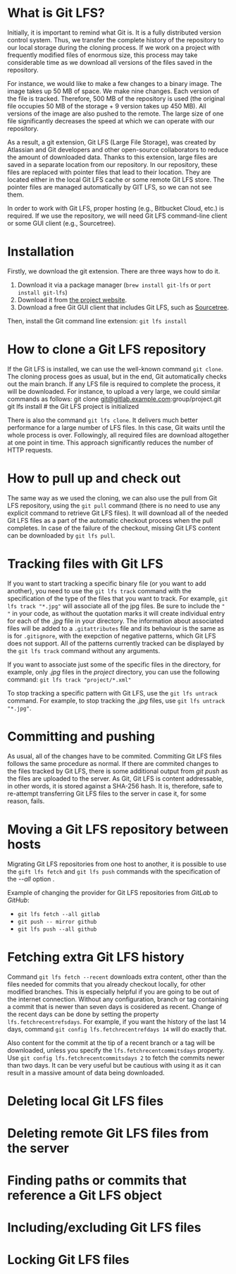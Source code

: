 # What is Git LFS?

Initially, it is important to remind what Git is. It is a fully distributed version control system. Thus, we transfer the complete history of the repository to our local storage during the cloning process. If we work on a project with frequently modified files of enormous size, this process may take considerable time as we download all versions of the files saved in the repository.

For instance, we would like to make a few changes to a binary image. The image takes up 50 MB of space. We make nine changes. Each version of the file is tracked. Therefore, 500 MB of the repository is used (the original file occupies 50 MB of the storage + 9 version takes up 450 MB). All versions of the image are also pushed to the remote. The large size of one file significantly decreases the speed at which we can operate with our repository.

As a result, a git extension, Git LFS (Large File Storage), was created by Atlassian and Git developers and other open-source collaborators to reduce the amount of downloaded data. Thanks to this extension, large files are saved in a separate location from our repository. In our repository, these files are replaced with pointer files that lead to their location. They are located either in the local Git LFS cache or some remote Git LFS store. The pointer files are managed automatically by GIT LFS, so we can not see them.

In order to work with Git LFS, proper hosting (e.g., Bitbucket Cloud, etc.) is required. If we use the repository, we will need Git LFS command-line client or some GUI client (e.g., Sourcetree).

# Installation

Firstly, we download the git extension. There are three ways how to do it.
1. Download it via a package manager (`brew install git-lfs` or `port install git-lfs`)
2. Download it from [the project website](https://git-lfs.github.com/).
3. Download a free Git GUI client that includes Git LFS, such as [Sourcetree](https://www.sourcetreeapp.com/).

Then, install the Git command line extension: `git lfs install`


# How to clone a Git LFS repository

If the Git LFS is installed, we can use the well-known command `git clone`. The cloning process goes as usual, but in the end, Git automatically checks out the main branch. If any LFS file is required to complete the process, it will be downloaded. For instance, to upload a very large, we could similar commands as follows:
    git clone git@gitlab.example.com:group/project.git
    git lfs install                       # the Git LFS project is initialized

There is also the command `git lfs clone`. It delivers much better performance for a large number of LFS files. In this case, Git waits until the whole process is over. Followingly, all required files are download altogether at one point in time. This approach significantly reduces the number of HTTP requests.


# How to pull up and check out

The same way as we used the cloning, we can also use the pull from Git LFS repository, using the `git pull` command (there is no need to use any explicit command to retrieve Git LFS files). It will download all of the needed Git LFS files as a part of the automatic checkout process when the pull completes. In case of the failure of the checkout, missing Git LFS content can be downloaded by `git lfs pull`.

# Tracking files with Git LFS

If you want to start tracking a specific binary file (or you want to add another), you need to use the `git lfs track` command with the specification of the type of the files that you want to track. For example, `git lfs track "*.jpg"` will associate all of the jpg files. Be sure to include the `" "` in your code, as without the quotation marks it will create individual entry for each of the *.jpg* file in your directory. The information about associated files will be added to a `.gitattributes` file and its behaviour is the same as is for `.gitignore`, with the exepction of negative patterns, which Git LFS does not support. All of the patterns currently tracked can be displayed by the `git lfs track` command without any arguments.

If you want to associate just some of the specific files in the directory, for example, only *.jpg* files in the *project* directory, you can use the following command: `git lfs track "project/*.xml"`

To stop tracking a specific pattern with Git LFS, use the `git lfs untrack` command. For example, to stop tracking the *.jpg* files, use `git lfs untrack "*.jpg"`.

# Committing and pushing

As usual, all of the changes have to be commited. Commiting Git LFS files follows the same procedure as normal. If there are commited changes to the files tracked by Git LFS, there is some additional output from *git push* as the files are uploaded to the server. As Git, Git LFS is content addressable, in other words, it is stored against a SHA-256 hash. It is, therefore, safe to re-attempt transferring Git LFS files to the server in case it, for some reason, fails.

# Moving a Git LFS repository between hosts

Migrating Git LFS repositories from one host to another, it is possible to use the `gift lfs fetch` and `git lfs push` commands with the specification of the *--all* option .

Example of changing the provider for Git LFS repositories from *GitLab* to *GitHub*:
 - `git lfs fetch --all gitlab`
 - `git push -- mirror github`
 - `git lfs push --all github`

# Fetching extra Git LFS history

Command `git lfs fetch --recent` downloads extra content, other than the files needed for commits that you already checkout locally, for other modified branches. This is especially helpful if you are going to be out of the internet connection. Without any configuration, branch or tag containing a commit that is newer than seven days is cosidered as recent. Change of the recent days can be done by setting the property `lfs.fetchrecentrefsdays`. For example, if you want the history of the last 14 days, command `git config lfs.fetchrecentrefdays 14` will do exactly that.

Also content for the commit at the tip of a recent branch or a tag will be downloaded, unless you specify the `lfs.fetchrecentcommitsdays` property. Use `git config lfs.fetchrecentcommitsdays 2` to fetch the commits newer than two days. It can be very useful but be cautious with using it as it can result in a massive amount of data being downloaded.

# Deleting local Git LFS files



# Deleting remote Git LFS files from the server



# Finding paths or commits that reference a Git LFS object



# Including/excluding Git LFS files



# Locking Git LFS files


